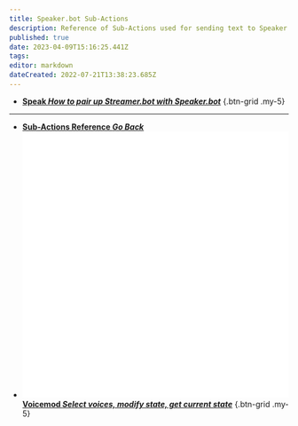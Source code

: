 ```yaml
---
title: Speaker.bot Sub-Actions
description: Reference of Sub-Actions used for sending text to Speaker.bot
published: true
date: 2023-04-09T15:16:25.441Z
tags: 
editor: markdown
dateCreated: 2022-07-21T13:38:23.685Z
---
```


* [<i class="mdi mdi-microphone text--twitch"></i>**Speak *How to pair up Streamer.bot with Speaker.bot***](/Sub-Actions/Speakerbot/Speak)
{.btn-grid .my-5}

---

- [<i class="mdi mdi-chevron-left"></i>**Sub-Actions Reference *Go Back***](/Sub-Actions)
- [<img src="/logos/voicemod.png"/> **Voicemod *Select voices, modify state, get current state***](/Sub-Actions/VoiceMod)
{.btn-grid .my-5}